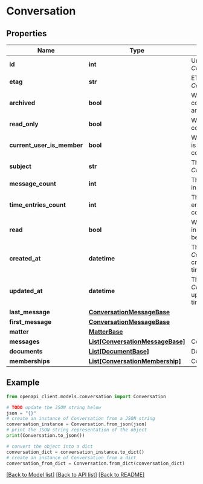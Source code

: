 # Conversation


## Properties

Name | Type | Description | Notes
------------ | ------------- | ------------- | -------------
**id** | **int** | Unique identifier for the *Conversation* | [optional] 
**etag** | **str** | ETag for the *Conversation* | [optional] 
**archived** | **bool** | Whether the conversation has been archived | [optional] 
**read_only** | **bool** | Whether the conversation is read only | [optional] 
**current_user_is_member** | **bool** | Whether the current user is a member of this conversation | [optional] 
**subject** | **str** | The subject of the *Conversation* | [optional] 
**message_count** | **int** | The number of messages in this conversation | [optional] 
**time_entries_count** | **int** | The number of time entries applied to this conversation | [optional] 
**read** | **bool** | Whether any messages in this conversation have been viewed | [optional] 
**created_at** | **datetime** | The time the *Conversation* was created (as a ISO-8601 timestamp) | [optional] 
**updated_at** | **datetime** | The time the *Conversation* was last updated (as a ISO-8601 timestamp) | [optional] 
**last_message** | [**ConversationMessageBase**](ConversationMessageBase.md) |  | [optional] 
**first_message** | [**ConversationMessageBase**](ConversationMessageBase.md) |  | [optional] 
**matter** | [**MatterBase**](MatterBase.md) |  | [optional] 
**messages** | [**List[ConversationMessageBase]**](ConversationMessageBase.md) | ConversationMessage | [optional] 
**documents** | [**List[DocumentBase]**](DocumentBase.md) | Document | [optional] 
**memberships** | [**List[ConversationMembership]**](ConversationMembership.md) | ConversationMembership | [optional] 

## Example

```python
from openapi_client.models.conversation import Conversation

# TODO update the JSON string below
json = "{}"
# create an instance of Conversation from a JSON string
conversation_instance = Conversation.from_json(json)
# print the JSON string representation of the object
print(Conversation.to_json())

# convert the object into a dict
conversation_dict = conversation_instance.to_dict()
# create an instance of Conversation from a dict
conversation_from_dict = Conversation.from_dict(conversation_dict)
```
[[Back to Model list]](../README.md#documentation-for-models) [[Back to API list]](../README.md#documentation-for-api-endpoints) [[Back to README]](../README.md)


